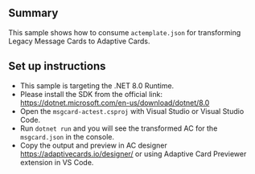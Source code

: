 ## Summary

This sample shows how to consume `actemplate.json` for transforming Legacy Message Cards to Adaptive Cards.

## Set up instructions

 - This sample is targeting the .NET 8.0 Runtime.
 - Please install the SDK from the official link: https://dotnet.microsoft.com/en-us/download/dotnet/8.0
 - Open the `msgcard-actest.csproj` with Visual Studio or Visual Studio Code.
 - Run `dotnet run` and you will see the transformed AC for the `msgcard.json` in the console.
 - Copy the output and preview in AC designer https://adaptivecards.io/designer/ or using Adaptive Card Previewer extension in VS Code.
